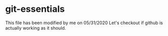 # git-essentials

 This file has been modified by me on 05/31/2020
 Let's checkout if github is actually working as it should.
 
